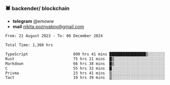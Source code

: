 ### 🕷 backender/ blockchain
- **telegram** @emoww
- **mail** nikita.poznyakov@gmail.com

<!--START_SECTION:waka-->

```txt
From: 21 August 2023 - To: 06 December 2024

Total Time: 1,360 hrs

TypeScript                    899 hrs 41 mins ████████████████▒░░░░░░░░   65.91 %
Rust                          75 hrs 21 mins  █▒░░░░░░░░░░░░░░░░░░░░░░░   05.52 %
Markdown                      66 hrs 38 mins  █▒░░░░░░░░░░░░░░░░░░░░░░░   04.88 %
C                             55 hrs 32 mins  █░░░░░░░░░░░░░░░░░░░░░░░░   04.07 %
Prisma                        23 hrs 41 mins  ▒░░░░░░░░░░░░░░░░░░░░░░░░   01.74 %
Tact                          19 hrs 39 mins  ▒░░░░░░░░░░░░░░░░░░░░░░░░   01.44 %
```

<!--END_SECTION:waka-->




